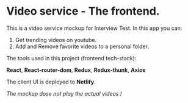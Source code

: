 # Video service - The frontend.

This is a video service mockup for Interview Test.
In this app you can:

1. Get trending videos on youtube.
2. Add and Remove favorite videos to a personal folder.

The tools used in this project (frontend tech-stack):

**React**, **React-router-dom**, **Redux**, **Redux-thunk**, **Axios**

The client UI is deployed to **Netlify**.

_The mockup dose not play the actual videos !_

